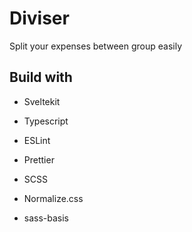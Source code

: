 # Diviser

Split your expenses between group easily

## Build with

- Sveltekit
- Typescript
- ESLint
- Prettier

- SCSS
- Normalize.css
- sass-basis
